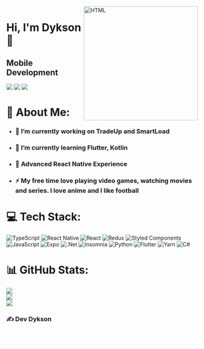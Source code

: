 <img align="right" alt="HTML" height="300" width="300" src="https://user-images.githubusercontent.com/44515719/221062890-fb93006b-cc86-46d1-b312-6eaa29ca968c.png"> 

# Hi, I'm Dykson 👋

## Mobile Development 
<div>
<a href="https://instagram.com/dyksvm" target="_blank"><img src="https://img.shields.io/badge/-Instagram-%23E4405F?style=for-the-badge&logo=instagram&logoColor=white" target="_blank"></a>
<a href = "mailto:dykson.santos@gmail.com"><img src="https://img.shields.io/badge/Gmail-D14836?style=for-the-badge&logo=gmail&logoColor=white" target="_blank"></a>
<a href="https://www.linkedin.com/in/dykson-santos-410740187/" target="_blank"><img src="https://img.shields.io/badge/-LinkedIn-%230077B5?style=for-the-badge&logo=linkedin&logoColor=white" target="_blank"></a>
</div>

# 💫 About Me:
- ### 🔭 I’m currently working on TradeUp and SmartLoad
- ### 🌱 I’m currently learning Flutter, Kotlin
- ### 💪 Advanced React Native Experience
- ### ⚡ My free time love playing video games, watching movies and series. I love anime and I like football



# 💻 Tech Stack:
![TypeScript](https://img.shields.io/badge/typescript-%23007ACC.svg?style=for-the-badge&logo=typescript&logoColor=white) ![React Native](https://img.shields.io/badge/react_native-%2320232a.svg?style=for-the-badge&logo=react&logoColor=%2361DAFB) ![React](https://img.shields.io/badge/react-%2320232a.svg?style=for-the-badge&logo=react&logoColor=%2361DAFB) ![Redux](https://img.shields.io/badge/redux-%23593d88.svg?style=for-the-badge&logo=redux&logoColor=white) ![Styled Components](https://img.shields.io/badge/styled--components-DB7093?style=for-the-badge&logo=styled-components&logoColor=white) ![JavaScript](https://img.shields.io/badge/javascript-%23323330.svg?style=for-the-badge&logo=javascript&logoColor=%23F7DF1E) ![Expo](https://img.shields.io/badge/expo-1C1E24?style=for-the-badge&logo=expo&logoColor=#D04A37) ![.Net](https://img.shields.io/badge/.NET-5C2D91?style=for-the-badge&logo=.net&logoColor=white) ![Insomnia](https://img.shields.io/badge/Insomnia-black?style=for-the-badge&logo=insomnia&logoColor=5849BE) ![Python](https://img.shields.io/badge/python-3670A0?style=for-the-badge&logo=python&logoColor=ffdd54) ![Flutter](https://img.shields.io/badge/Flutter-%2302569B.svg?style=for-the-badge&logo=Flutter&logoColor=white) ![Yarn](https://img.shields.io/badge/yarn-%232C8EBB.svg?style=for-the-badge&logo=yarn&logoColor=white)
![C#](https://img.shields.io/badge/c%23-%23239120.svg?style=for-the-badge&logo=c-sharp&logoColor=white) 

# 📊 GitHub Stats:
![](https://github-readme-stats.vercel.app/api?username=Dyksonn&theme=github_dark&hide_border=false&include_all_commits=true&count_private=true)<br/>
![](https://github-readme-streak-stats.herokuapp.com/?user=Dyksonn&theme=github-dark-blue&hide_border=false)<br/>
![](https://github-readme-stats.vercel.app/api/top-langs/?username=Dyksonn&theme=github_dark&hide_border=false&include_all_commits=true&count_private=true&layout=compact)

### ✍️ Dev Dykson
<div>
  <span style="color: white;">"If I have nine hours to cut down a tree, I'll spend eight hours sharpening my axe..."</span>
</div>


<!-- Proudly created with GPRM ( https://gprm.itsvg.in ) -->
